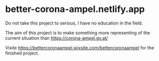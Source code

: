 # better-corona-ampel.netlify.app

Do not take this project to serious, I have no education in the field.

The aim of this project is to make something more representing of the current situation than https://corona-ampel.gv.at/

Visite https://bettercoronaampel.wixsite.com/bettercoronaampel for the finished project.
